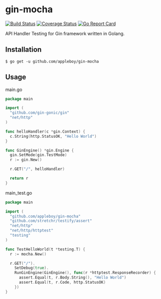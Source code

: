 # gin-mocha

[![Build Status](https://travis-ci.org/appleboy/gin-mocha.svg?branch=master)](https://travis-ci.org/appleboy/gin-mocha) [![Coverage Status](https://coveralls.io/repos/github/appleboy/gin-mocha/badge.svg?branch=master)](https://coveralls.io/github/appleboy/gin-mocha?branch=master) [![Go Report Card](https://goreportcard.com/badge/github.com/appleboy/gin-mocha)](https://goreportcard.com/report/github.com/appleboy/gin-mocha)

API Handler Testing for Gin framework written in Golang.

## Installation

```
$ go get -u github.com/appleboy/gin-mocha
```

## Usage

main.go

```go
package main

import (
  "github.com/gin-gonic/gin"
  "net/http"
)

func helloHandler(c *gin.Context) {
  c.String(http.StatusOK, "Hello World")
}

func GinEngine() *gin.Engine {
  gin.SetMode(gin.TestMode)
  r := gin.New()

  r.GET("/", helloHandler)

  return r
}
```

main_test.go

```go
package main

import (
  "github.com/appleboy/gin-mocha"
  "github.com/stretchr/testify/assert"
  "net/http"
  "net/http/httptest"
  "testing"
)

func TestHelloWorld(t *testing.T) {
  r := mocha.New()

  r.GET("/").
    SetDebug(true).
    RunGinEngine(GinEngine(), func(r *httptest.ResponseRecorder) {
      assert.Equal(t, r.Body.String(), "Hello World")
      assert.Equal(t, r.Code, http.StatusOK)
    })
}
```
